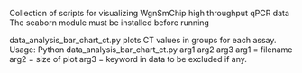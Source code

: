 Collection of scripts for visualizing  WgnSmChip high throughput qPCR data
The seaborn module must be installed before running

data_analysis_bar_chart_ct.py
plots CT values in groups for each assay.
Usage: Python data_analysis_bar_chart_ct.py arg1 arg2 arg3
arg1 = filename
arg2 = size of plot
arg3 = keyword in data to be excluded if any.
